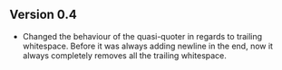 ## Version 0.4

- Changed the behaviour of the quasi-quoter in regards to trailing whitespace. Before it was always adding newline in the end, now it always completely removes all the trailing whitespace.
